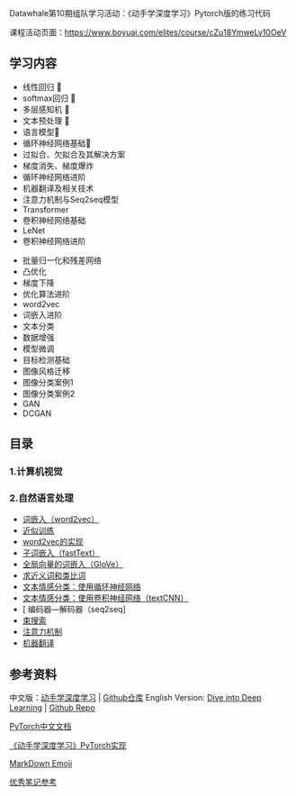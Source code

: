 Datawhale第10期组队学习活动：《动手学深度学习》Pytorch版的练习代码

课程活动页面：https://www.boyuai.com/elites/course/cZu18YmweLv10OeV

## 学习内容

- 线性回归 :tennis: 
- softmax回归 :tennis:
- 多层感知机 :tennis:
- 文本预处理 :tennis:
- 语言模型:tennis:
- 循环神经网络基础:tennis:
- 过拟合、欠拟合及其解决方案
- 梯度消失、梯度爆炸
- 循环神经网络进阶
- 机器翻译及相关技术
- 注意力机制与Seq2seq模型
- Transformer
- 卷积神经网络基础
- LeNet
- 卷积神经网络进阶
* 批量归一化和残差网络
* 凸优化
* 梯度下降
* 优化算法进阶
* word2vec
* 词嵌入进阶
* 文本分类
* 数据增强
* 模型微调
* 目标检测基础
* 图像风格迁移
* 图像分类案例1
* 图像分类案例2
* GAN
* DCGAN

## 目录

### 1.计算机视觉

### 2.自然语言处理

- [词嵌入（word2vec）](https://github.com/ShusenTang/Dive-into-DL-PyTorch/blob/master/docs/chapter10_natural-language-processing/10.1_word2vec.md)
- [近似训练](https://github.com/ShusenTang/Dive-into-DL-PyTorch/blob/master/docs/chapter10_natural-language-processing/10.2_approx-training.md)
- [word2vec的实现](https://github.com/ShusenTang/Dive-into-DL-PyTorch/blob/master/docs/chapter10_natural-language-processing/10.3_word2vec-pytorch.md)
- [子词嵌入（fastText）](https://github.com/ShusenTang/Dive-into-DL-PyTorch/blob/master/docs/chapter10_natural-language-processing/10.4_fasttext.md)
- [全局向量的词嵌入（GloVe）](https://github.com/ShusenTang/Dive-into-DL-PyTorch/blob/master/docs/chapter10_natural-language-processing/10.5_glove.md)
- [求近义词和类比词](https://github.com/ShusenTang/Dive-into-DL-PyTorch/blob/master/docs/chapter10_natural-language-processing/10.6_similarity-analogy.md)
- [文本情感分类：使用循环神经网络](https://github.com/ShusenTang/Dive-into-DL-PyTorch/blob/master/docs/chapter10_natural-language-processing/10.7_sentiment-analysis-rnn.md)
- [ 文本情感分类：使用卷积神经网络（textCNN）](https://github.com/ShusenTang/Dive-into-DL-PyTorch/blob/master/docs/chapter10_natural-language-processing/10.8_sentiment-analysis-cnn.md)
- [ 编码器—解码器（seq2seq]
- [束搜索](https://github.com/ShusenTang/Dive-into-DL-PyTorch/blob/master/docs/chapter10_natural-language-processing/10.10_beam-search.md)
- [ 注意力机制](https://github.com/ShusenTang/Dive-into-DL-PyTorch/blob/master/docs/chapter10_natural-language-processing/10.11_attention.md)
- [ 机器翻译](https://github.com/ShusenTang/Dive-into-DL-PyTorch/blob/master/docs/chapter10_natural-language-processing/10.12_machine-translation.md)

## 参考资料

中文版：[动手学深度学习](https://zh.d2l.ai/) | [Github仓库](https://github.com/d2l-ai/d2l-zh)
English Version: [Dive into Deep Learning](https://d2l.ai/) | [Github Repo](https://github.com/d2l-ai/d2l-en)

[PyTorch中文文档](https://pytorch-cn.readthedocs.io/zh/stable/)

[《动手学深度学习》PyTorch实现](https://github.com/ShusenTang/Dive-into-DL-PyTorch)

[MarkDown Emoji](https://www.webfx.com/tools/emoji-cheat-sheet/)

[优秀笔记参考]([http://www.ryluo.cn/2020/02/12/%E5%8A%A8%E6%89%8B%E5%AD%A6%E6%B7%B1%E5%BA%A6%E5%AD%A6%E4%B9%A0%E7%AC%94%E8%AE%B0(%E4%B8%80)/](http://www.ryluo.cn/2020/02/12/动手学深度学习笔记(一)/))